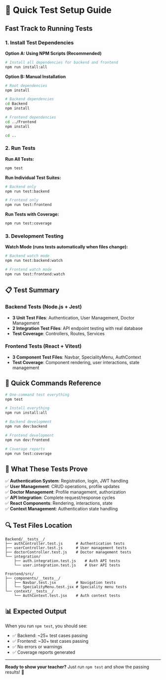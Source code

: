 # 🧪 Quick Test Setup Guide

## Fast Track to Running Tests

### 1. Install Test Dependencies

**Option A: Using NPM Scripts (Recommended)**
```bash
# Install all dependencies for backend and frontend
npm run install:all
```

**Option B: Manual Installation**
```bash
# Root dependencies
npm install

# Backend dependencies
cd Backend
npm install

# Frontend dependencies  
cd ../Frontend
npm install

cd ..
```

### 2. Run Tests

**Run All Tests:**
```bash
npm test
```

**Run Individual Test Suites:**
```bash
# Backend only
npm run test:backend

# Frontend only
npm run test:frontend
```

**Run Tests with Coverage:**
```bash
npm run test:coverage
```

### 3. Development Testing

**Watch Mode (runs tests automatically when files change):**
```bash
# Backend watch mode
npm run test:backend:watch

# Frontend watch mode
npm run test:frontend:watch
```

## 📋 Test Summary

### Backend Tests (Node.js + Jest)
- **3 Unit Test Files**: Authentication, User Management, Doctor Management
- **2 Integration Test Files**: API endpoint testing with real database
- **Test Coverage**: Controllers, Routes, Services

### Frontend Tests (React + Vitest)
- **3 Component Test Files**: Navbar, SpecialityMenu, AuthContext
- **Test Coverage**: Component rendering, user interactions, state management

## 🚀 Quick Commands Reference

```bash
# One-command test everything
npm test

# Install everything 
npm run install:all

# Backend development
npm run dev:backend

# Frontend development
npm run dev:frontend

# Coverage reports
npm run test:coverage
```

## 🎯 What These Tests Prove

✅ **Authentication System**: Registration, login, JWT handling  
✅ **User Management**: CRUD operations, profile updates  
✅ **Doctor Management**: Profile management, authorization  
✅ **API Integration**: Complete request/response cycles  
✅ **React Components**: Rendering, interactions, state  
✅ **Context Management**: Authentication state handling  

## 🔍 Test Files Location

```
Backend/__tests__/
├── authController.test.js      # Authentication tests
├── userController.test.js      # User management tests  
├── doctorController.test.js    # Doctor management tests
└── integration/
    ├── auth.integration.test.js    # Auth API tests
    └── user.integration.test.js    # User API tests

Frontend/src/
├── components/__tests__/
│   ├── Navbar.test.jsx         # Navigation tests
│   └── SpecialityMenu.test.jsx # Speciality menu tests
└── context/__tests__/
    └── AuthContext.test.jsx    # Auth context tests
```

## 📊 Expected Output

When you run `npm test`, you should see:
- ✅ Backend: ~25+ test cases passing
- ✅ Frontend: ~30+ test cases passing  
- ✅ No errors or warnings
- ✅ Coverage reports generated

---

**Ready to show your teacher?** Just run `npm test` and show the passing results! 🎉
